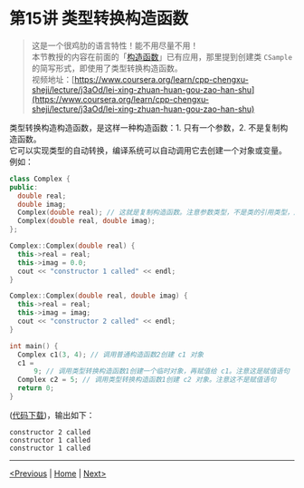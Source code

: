 # 第15讲 类型转换构造函数

> 这是一个很鸡肋的语言特性！能不用尽量不用！  
> 本节教授的内容在前面的「[构造函数](ch-13-constructor.md)」已有应用，那里提到创建类 `CSample` 的简写形式，即使用了类型转换构造函数。  
> 视频地址：[https://www.coursera.org/learn/cpp-chengxu-sheji/lecture/j3aOd/lei-xing-zhuan-huan-gou-zao-han-shu](https://www.coursera.org/learn/cpp-chengxu-sheji/lecture/j3aOd/lei-xing-zhuan-huan-gou-zao-han-shu)

类型转换构造构造函数，是这样一种构造函数：1. 只有一个参数，2. 不是复制构造函数。  
它可以实现类型的自动转换，编译系统可以自动调用它去创建一个对象或变量。  
例如：

```cpp
class Complex {
public:
  double real;
  double imag;
  Complex(double real); // 这就是复制构造函数。注意参数类型，不是类的引用类型，所以它不是复制构造函数
  Complex(double real, double imag);
};

Complex::Complex(double real) {
  this->real = real;
  this->imag = 0.0;
  cout << "constructor 1 called" << endl;
}

Complex::Complex(double real, double imag) {
  this->real = real;
  this->imag = imag;
  cout << "constructor 2 called" << endl;
}

int main() {
  Complex c1(3, 4); // 调用普通构造函数2创建 c1 对象
  c1 =
      9; // 调用类型转换构造函数1创建一个临时对象，再赋值给 c1。注意这是赋值语句
  Complex c2 = 5; // 调用类型转换构造函数1创建 c2 对象。注意这不是赋值语句
  return 0;
}
```

\([代码下载](https://github.com/iridiumcao/cpp-note/tree/880e117845a17eb6c60956118ca4255ee37bb412/code/ch15/Complex.cpp)\)，输出如下：

```text
constructor 2 called
constructor 1 called
constructor 1 called
```

---

[\<Previous](ch-14-copy-constructor.md) \| [Home](SUMMARY.md) \| [Next\>](ch-16-deconstructor.md)